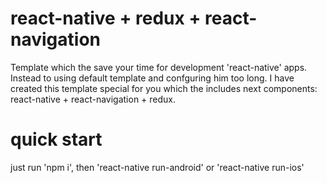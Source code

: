 # react-native + redux + react-navigation
Template which the save your time for development  'react-native' apps. 
Instead to using default template and confguring him too long.
I have created this template special for you which the includes next components: react-native + react-navigation + redux.
# quick start
just run 'npm i', then 'react-native run-android' or 'react-native run-ios'

